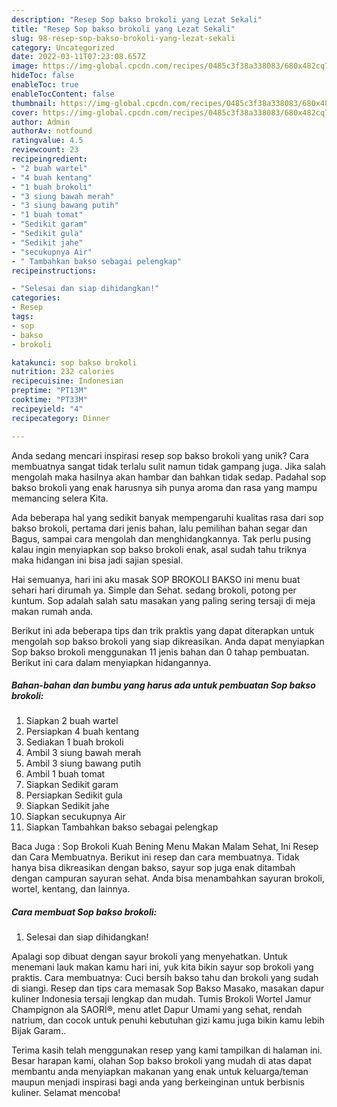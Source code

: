 ```yaml
---
description: "Resep Sop bakso brokoli yang Lezat Sekali"
title: "Resep Sop bakso brokoli yang Lezat Sekali"
slug: 98-resep-sop-bakso-brokoli-yang-lezat-sekali
category: Uncategorized
date: 2022-03-11T07:23:08.657Z
image: https://img-global.cpcdn.com/recipes/0485c3f38a338083/680x482cq70/sop-bakso-brokoli-foto-resep-utama.jpg
hideToc: false
enableToc: true
enableTocContent: false
thumbnail: https://img-global.cpcdn.com/recipes/0485c3f38a338083/680x482cq70/sop-bakso-brokoli-foto-resep-utama.jpg
cover: https://img-global.cpcdn.com/recipes/0485c3f38a338083/680x482cq70/sop-bakso-brokoli-foto-resep-utama.jpg
author: Admin
authorAv: notfound
ratingvalue: 4.5
reviewcount: 23
recipeingredient:
- "2 buah wartel"
- "4 buah kentang"
- "1 buah brokoli"
- "3 siung bawah merah"
- "3 siung bawang putih"
- "1 buah tomat"
- "Sedikit garam"
- "Sedikit gula"
- "Sedikit jahe"
- "secukupnya Air"
- " Tambahkan bakso sebagai pelengkap"
recipeinstructions:

- "Selesai dan siap dihidangkan!"
categories:
- Resep
tags:
- sop
- bakso
- brokoli

katakunci: sop bakso brokoli 
nutrition: 232 calories
recipecuisine: Indonesian
preptime: "PT13M"
cooktime: "PT33M"
recipeyield: "4"
recipecategory: Dinner

---
```





Anda sedang mencari inspirasi resep sop bakso brokoli yang unik? Cara membuatnya sangat tidak terlalu sulit namun tidak gampang juga. Jika salah mengolah maka hasilnya akan hambar dan bahkan tidak sedap. Padahal sop bakso brokoli yang enak harusnya sih punya aroma dan rasa yang mampu memancing selera Kita.





Ada beberapa hal yang sedikit banyak mempengaruhi kualitas rasa dari sop bakso brokoli, pertama dari jenis bahan, lalu pemilihan bahan segar dan Bagus, sampai cara mengolah dan menghidangkannya. Tak perlu pusing kalau ingin menyiapkan sop bakso brokoli enak,      asal sudah tahu triknya maka hidangan ini bisa jadi sajian spesial.














Hai semuanya, hari ini aku masak SOP BROKOLI BAKSO ini menu buat sehari hari dirumah ya. Simple dan Sehat. sedang brokoli, potong per kuntum. Sop adalah salah satu masakan yang paling sering tersaji di meja makan rumah anda.






Berikut ini ada beberapa tips dan trik praktis yang dapat diterapkan untuk mengolah sop bakso brokoli yang siap dikreasikan. Anda dapat menyiapkan Sop bakso brokoli menggunakan 11 jenis bahan dan 0 tahap pembuatan. Berikut ini cara dalam menyiapkan hidangannya.

<!--inarticleads1-->

##### Bahan-bahan dan bumbu yang harus ada untuk pembuatan Sop bakso brokoli:

1. Siapkan 2 buah wartel
1. Persiapkan 4 buah kentang
1. Sediakan 1 buah brokoli
1. Ambil 3 siung bawah merah
1. Ambil 3 siung bawang putih
1. Ambil 1 buah tomat
1. Siapkan Sedikit garam
1. Persiapkan Sedikit gula
1. Siapkan Sedikit jahe
1. Siapkan secukupnya Air
1. Siapkan  Tambahkan bakso sebagai pelengkap


Baca Juga : Sop Brokoli Kuah Bening Menu Makan Malam Sehat, Ini Resep dan Cara Membuatnya. Berikut ini resep dan cara membuatnya. Tidak hanya bisa dikreasikan dengan bakso, sayur sop juga enak ditambah dengan campuran sayuran sehat. Anda bisa menambahkan sayuran brokoli, wortel, kentang, dan lainnya. 

<!--inarticleads2-->

##### Cara membuat Sop bakso brokoli:


1. Selesai dan siap dihidangkan!

Apalagi sop dibuat dengan sayur brokoli yang menyehatkan. Untuk menemani lauk makan kamu hari ini, yuk kita bikin sayur sop brokoli yang praktis. Cara membuatnya: Cuci bersih bakso tahu dan brokoli yang sudah di siangi. Resep dan tips cara memasak Sop Bakso Masako, masakan dapur kuliner Indonesia tersaji lengkap dan mudah. Tumis Brokoli Wortel Jamur Champignon ala SAORI®, menu atlet Dapur Umami yang sehat, rendah natrium, dan cocok untuk penuhi kebutuhan gizi kamu juga bikin kamu lebih Bijak Garam.. 

Terima kasih telah menggunakan resep yang kami tampilkan di halaman ini. Besar harapan kami, olahan Sop bakso brokoli yang mudah di atas dapat membantu anda menyiapkan makanan yang enak untuk keluarga/teman maupun menjadi inspirasi bagi anda yang berkeinginan untuk berbisnis kuliner. Selamat mencoba!
